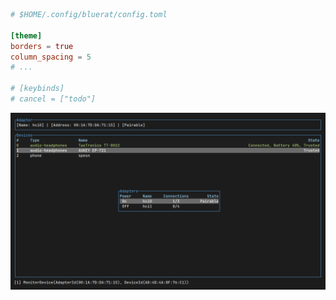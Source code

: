 ```toml
# $HOME/.config/bluerat/config.toml

[theme]
borders = true
column_spacing = 5
# ...

# [keybinds]
# cancel = ["todo"]
```

![demo](./docs/demo/screenshot.png)